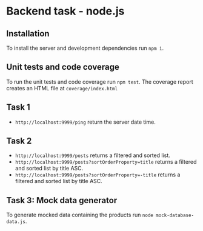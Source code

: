# Backend task - node.js

## Installation

To install the server and development dependencies run `npm i`.

## Unit tests and code coverage

To run the unit tests and code coverage run `npm test`. The coverage report creates an HTML file at `coverage/index.html`

## Task 1

- `http://localhost:9999/ping` return the server date time.

## Task 2

- `http://localhost:9999/posts` returns a filtered and sorted list.
- `http://localhost:9999/posts?sortOrderProperty=title` returns a filtered and sorted list by title ASC.
- `http://localhost:9999/posts?sortOrderProperty=-title` returns a filtered and sorted list by title ASC.

## Task 3: Mock data generator

To generate mocked data containing the products run `node mock-database-data.js`.

